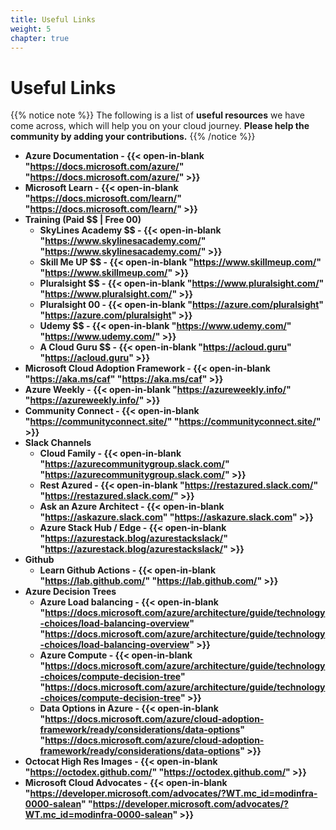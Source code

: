 ```yaml
---
title: Useful Links
weight: 5
chapter: true
---
```


# **Useful Links**

{{% notice note %}}
The following is a list of **useful resources** we have come across, which will help you on your cloud journey. 
**Please help the community by adding your contributions.**
{{% /notice %}}

+ **Azure Documentation - {{< open-in-blank "https://docs.microsoft.com/azure/" "https://docs.microsoft.com/azure/" >}}**
+ **Microsoft Learn -	{{< open-in-blank "https://docs.microsoft.com/learn/" "https://docs.microsoft.com/learn/" >}}**
+ **Training (Paid $$ | Free 00)**
	- **SkyLines Academy $$ - {{< open-in-blank "https://www.skylinesacademy.com/" "https://www.skylinesacademy.com/" >}}**
	- **Skill Me UP $$ - {{< open-in-blank "https://www.skillmeup.com/" "https://www.skillmeup.com/" >}}**
	- **Pluralsight $$ - {{< open-in-blank "https://www.pluralsight.com/" "https://www.pluralsight.com/" >}}**
	- **Pluralsight 00 - {{< open-in-blank "https://azure.com/pluralsight" "https://azure.com/pluralsight" >}}**
	- **Udemy $$ - {{< open-in-blank "https://www.udemy.com/" "https://www.udemy.com/" >}}**
	- **A Cloud Guru $$ - {{< open-in-blank "https://acloud.guru" "https://acloud.guru" >}}**
+ **Microsoft Cloud Adoption Framework - {{< open-in-blank "https://aka.ms/caf" "https://aka.ms/caf" >}}**
+ **Azure Weekly - {{< open-in-blank "https://azureweekly.info/" "https://azureweekly.info/" >}}**
+ **Community Connect - {{< open-in-blank "https://communityconnect.site/" "https://communityconnect.site/" >}}**
+ **Slack Channels**
  - **Cloud Family - {{< open-in-blank "https://azurecommunitygroup.slack.com/" "https://azurecommunitygroup.slack.com/" >}}**
  - **Rest Azured - {{< open-in-blank "https://restazured.slack.com/" "https://restazured.slack.com/" >}}**
  - **Ask an Azure Architect - {{< open-in-blank "https://askazure.slack.com" "https://askazure.slack.com" >}}**
  - **Azure Stack Hub / Edge - {{< open-in-blank "https://azurestack.blog/azurestackslack/" "https://azurestack.blog/azurestackslack/" >}}**
+ **Github**
  - **Learn Github Actions - {{< open-in-blank "https://lab.github.com/" "https://lab.github.com/" >}}**
+ **Azure Decision Trees**
  - **Azure Load balancing - {{< open-in-blank "https://docs.microsoft.com/azure/architecture/guide/technology-choices/load-balancing-overview" "https://docs.microsoft.com/azure/architecture/guide/technology-choices/load-balancing-overview" >}}**
  - **Azure Compute - {{< open-in-blank "https://docs.microsoft.com/azure/architecture/guide/technology-choices/compute-decision-tree" "https://docs.microsoft.com/azure/architecture/guide/technology-choices/compute-decision-tree" >}}**
  - **Data Options in Azure - {{< open-in-blank "https://docs.microsoft.com/azure/cloud-adoption-framework/ready/considerations/data-options" "https://docs.microsoft.com/azure/cloud-adoption-framework/ready/considerations/data-options" >}}**
+ **Octocat High Res Images - {{< open-in-blank "https://octodex.github.com/" "https://octodex.github.com/" >}}**
+ **Microsoft Cloud Advocates - {{< open-in-blank "https://developer.microsoft.com/advocates/?WT.mc_id=modinfra-0000-salean" "https://developer.microsoft.com/advocates/?WT.mc_id=modinfra-0000-salean" >}}**
